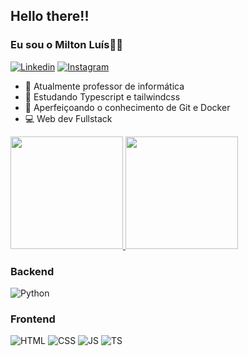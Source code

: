 ## Hello there!! 
### Eu sou o Milton Luís👋👋
[![Linkedin](https://img.shields.io/badge/LinkedIn-0077B5?style=for-the-badge&logo=linkedin&logoColor=white)](https://www.linkedin.com/in/milton-lu%C3%ADs-de-carvalho-monteiro-8a436a157)
[![Instagram](https://img.shields.io/badge/Instagram-E4405F?style=for-the-badge&logo=instagram&logoColor=white)](Not)


- 🔭 Atualmente professor de informática
- 🌱 Estudando Typescript e tailwindcss
- 📜 Aperfeiçoando o conhecimento de Git e Docker
- 💻 Web dev Fullstack

<section>
  <a href="https://github.com/Milton-Luis/">
    <img height="180em" src="https://github-readme-stats.vercel.app/api?username=Milton-Luis&show_icons=true&theme=tokyonight&include_all_commits=true&count_private=true">
  </a>
  <img height="180em" src="https://github-readme-stats.vercel.app/api/top-langs/?username=Milton-Luis&layout=compact&langs_count=168&theme=tokyonight"/>
</section>

### Backend
![Python](https://img.shields.io/badge/Python-0A0F0D?style=for-the-badge&logo=python&logoColor=EB5E28)

### Frontend
![HTML](https://img.shields.io/badge/HTML5-EB5E28?style=for-the-badge&logo=html5&logoColor=white)
![CSS](https://img.shields.io/badge/CSS3-318cb6?style=for-the-badge&logo=css3&logoColor=white)
![JS](https://img.shields.io/badge/JavaScript-F7DF1E?style=for-the-badge&logo=javascript&logoColor=0A0F0D)
![TS](https://img.shields.io/badge/TypeScript-007ACC?style=for-the-badge&logo=typescript&logoColor=white)





